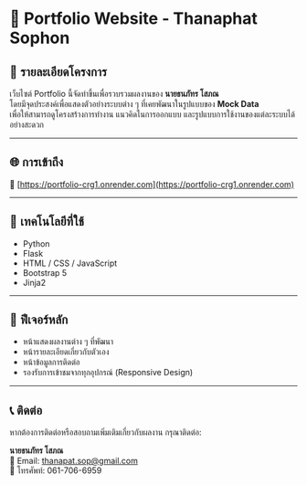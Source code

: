# 🌟 Portfolio Website - Thanaphat Sophon

## 📌 รายละเอียดโครงการ

เว็บไซต์ Portfolio นี้จัดทำขึ้นเพื่อรวบรวมผลงานของ **นายธนภัทร โสภณ**  
โดยมีจุดประสงค์เพื่อแสดงตัวอย่างระบบต่าง ๆ ที่เคยพัฒนาในรูปแบบของ **Mock Data**  
เพื่อให้สามารถดูโครงสร้างการทำงาน แนวคิดในการออกแบบ และรูปแบบการใช้งานของแต่ละระบบได้อย่างสะดวก

---

## 🌐 การเข้าถึง

🔗 [https://portfolio-crg1.onrender.com](https://portfolio-crg1.onrender.com)

---

## 🔧 เทคโนโลยีที่ใช้

- Python
- Flask
- HTML / CSS / JavaScript
- Bootstrap 5
- Jinja2

---

## 📂 ฟีเจอร์หลัก

- หน้าแสดงผลงานต่าง ๆ ที่พัฒนา  
- หน้ารายละเอียดเกี่ยวกับตัวเอง  
- หน้าข้อมูลการติดต่อ  
- รองรับการเข้าชมจากทุกอุปกรณ์ (Responsive Design)

---

## 📞 ติดต่อ

หากต้องการติดต่อหรือสอบถามเพิ่มเติมเกี่ยวกับผลงาน กรุณาติดต่อ:

**นายธนภัทร โสภณ**  
📧 Email: thanapat.sop@gmail.com  
📱 โทรศัพท์: 061-706-6959
